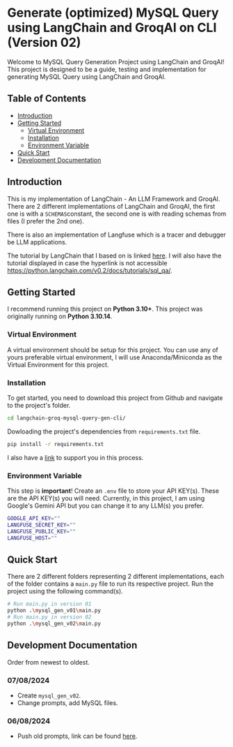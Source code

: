# Generate (optimized) MySQL Query using LangChain and GroqAI on CLI (Version 02)

Welcome to MySQL Query Generation Project using LangChain and GroqAI! This project is designed to be a guide, testing and implementation for generating MySQL Query using LangChain and GroqAI.

## Table of Contents

- [Introduction](#introduction)
- [Getting Started](#getting-started)
  - [Virtual Environment](#Virtual-Environment)
  - [Installation](#installation)
  - [Environment Variable](#Environment-Variable)
- [Quick Start](#Quick-Start)
- [Development Documentation](#development-documentation)

## Introduction

This is my implementation of LangChain - An LLM Framework and GroqAI. There are 2 different implementations of LangChain and GroqAI, the first one is with a `SCHEMAS`constant, the second one is with reading schemas from files (I prefer the 2nd one). 

There is also an implementation of Langfuse which is a tracer and debugger be LLM applications.

The tutorial by LangChain that I based on is linked [here](https://python.langchain.com/v0.2/docs/tutorials/sql_qa/). I will also have the tutorial displayed in case the hyperlink is not accessible https://python.langchain.com/v0.2/docs/tutorials/sql_qa/.

## Getting Started

I recommend running this project on **Python 3.10+**. This project was originally running on **Python 3.10.14**.

### Virtual Environment

A virtual environment should be setup for this project. You can use any of yours preferable virtual environment, I will use Anaconda/Miniconda as the Virtual Environment for this project.

### Installation

To get started, you need to download this project from Github and navigate to the project's folder.

```sh
cd langchain-groq-mysql-query-gen-cli/
```

Dowloading the project's dependencies from `requirements.txt` file.

```sh
pip install -r requirements.txt
```

I also have a [link](https://chatgpt.com/share/757c50b4-f574-48d0-a04d-c955d100aeab) to support you in this process.

### Environment Variable

This step is **important**! Create an `.env` file to store your API KEY(s). These are the API KEY(s) you will need. Currently, in this project, I am using Google's Gemini API but you can change it to any LLM(s) you prefer.

```sh
GOOGLE_API_KEY=""
LANGFUSE_SECRET_KEY=""
LANGFUSE_PUBLIC_KEY=""
LANGFUSE_HOST=""
```

## Quick Start

There are 2 different folders representing 2 different implementations, each of the folder contains a `main.py` file to run its respective project. Run the project using the following command(s).

```sh
# Run main.py in version 01
python .\mysql_gen_v01\main.py
# Run main.py in version 02
python .\mysql_gen_v02\main.py
```

## Development Documentation

Order from newest to oldest.

### 07/08/2024

- Create `mysql_gen_v02`.
- Change prompts, add MySQL files.

### 06/08/2024

- Push old prompts, link can be found [here](https://github.com/TonyH0401/langchain-groq-mysql-query-gen-cli/tree/5cfaf064e1bd35802900da10ff3997c22b2af424).
